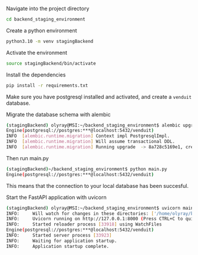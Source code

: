 
Navigate into the project directory
```bash
cd backend_staging_environment
```

Create a python environment

```bash
python3.10 -m venv stagingBackend
```

Activate the environment

```bash
source stagingBackend/bin/activate
```

Install the dependencies

```bash
pip install -r requirements.txt
```

Make sure you have postgresql installed and activated, and create a `venduit` database. 

Migrate the database schema with alembic

```bash
(stagingBackend) olyray@MSI:~/backend_staging_environment$ alembic upgrade head
Engine(postgresql://postgres:***@localhost:5432/venduit)
INFO  [alembic.runtime.migration] Context impl PostgresqlImpl.
INFO  [alembic.runtime.migration] Will assume transactional DDL.
INFO  [alembic.runtime.migration] Running upgrade  -> 8a728c5169e1, creating all tables
```

Then run main.py

```bash
(stagingBackend)~/backend_staging_environment$ python main.py
Engine(postgresql://postgres:***@localhost:5432/venduit)
```
This means that the connection to your local database has been succesful. 

Start the FastAPI application with uvicorn

```bash
(stagingBackend) olyray@MSI:~/backend_staging_environment$ uvicorn main:app --reload
INFO:     Will watch for changes in these directories: ['/home/olyray/backend_staging_environment']
INFO:     Uvicorn running on http://127.0.0.1:8000 (Press CTRL+C to quit)
INFO:     Started reloader process [33918] using WatchFiles
Engine(postgresql://postgres:***@localhost:5432/venduit)
INFO:     Started server process [33923]
INFO:     Waiting for application startup.
INFO:     Application startup complete.
```

